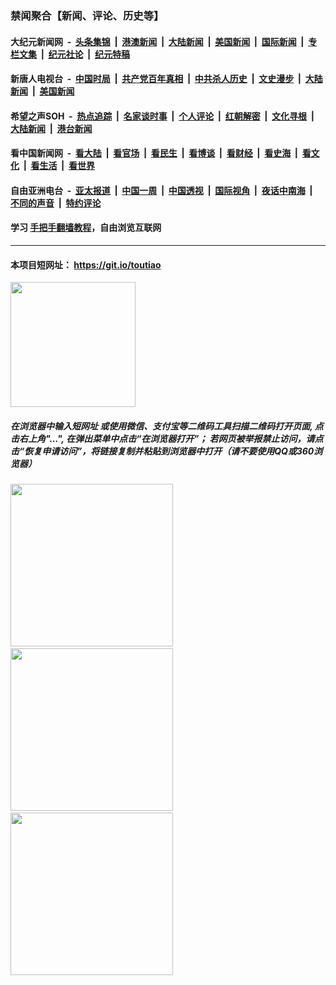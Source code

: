 ### 禁闻聚合【新闻、评论、历史等】

#### 大纪元新闻网 &nbsp;-&nbsp; [头条集锦](indexes/E头条集锦.md?t=02120644) &nbsp;|&nbsp; [港澳新闻](indexes/E港澳新闻.md?t=02120644)  &nbsp;|&nbsp; [大陆新闻](indexes/E大陆新闻.md?t=02120644) &nbsp;|&nbsp; [美国新闻](indexes/E美国新闻.md?t=02120644) &nbsp;|&nbsp; [国际新闻](indexes/E国际新闻.md?t=02120644) &nbsp;|&nbsp; [专栏文集](indexes/E专栏文集.md?t=02120644) &nbsp;|&nbsp; [纪元社论](indexes/E纪元社论.md?t=02120644) &nbsp;|&nbsp; [纪元特稿](indexes/E纪元特稿.md?t=02120644) 

#### 新唐人电视台 &nbsp;-&nbsp; [中国时局](indexes/N中国时局.md?t=02120644) &nbsp;|&nbsp; [共产党百年真相](indexes/N共产党百年真相.md?t=02120644) &nbsp;|&nbsp; [中共杀人历史](indexes/N中共杀人历史.md?t=02120644) &nbsp;|&nbsp; [文史漫步](indexes/N文史漫步.md?t=02120644) &nbsp;|&nbsp; [大陆新闻](indexes/N大陆新闻.md?t=02120644) &nbsp;|&nbsp; [美国新闻](indexes/N美国新闻.md?t=02120644)

#### 希望之声SOH &nbsp;-&nbsp; [热点追踪](indexes/H热点追踪.md?t=02120644) &nbsp;|&nbsp; [名家谈时事](indexes/H名家谈时事.md?t=02120644) &nbsp;|&nbsp; [个人评论](indexes/H个人评论.md?t=02120644)  &nbsp;|&nbsp; [红朝解密](indexes/H红朝解密.md?t=02120644) &nbsp;|&nbsp; [文化寻根](indexes/H文化寻根.md?t=02120644) &nbsp;|&nbsp; [大陆新闻](indexes/H大陆新闻.md?t=02120644) &nbsp;|&nbsp; [港台新闻](indexes/H港台新闻.md?t=02120644)

#### 看中国新闻网 &nbsp;-&nbsp; [看大陆](indexes/S看大陆.md?t=02120644) &nbsp;|&nbsp; [看官场](indexes/S看官场.md?t=02120644) &nbsp;|&nbsp; [看民生](indexes/S看民生.md?t=02120644)  &nbsp;|&nbsp; [看博谈](indexes/S看博谈.md?t=02120644) &nbsp;|&nbsp; [看财经](indexes/S看财经.md?t=02120644) &nbsp;|&nbsp; [看史海](indexes/S看史海.md?t=02120644) &nbsp;|&nbsp; [看文化](indexes/S看文化.md?t=02120644) &nbsp;|&nbsp; [看生活](indexes/S看生活.md?t=02120644) &nbsp;|&nbsp; [看世界](indexes/S看世界.md?t=02120644)

#### 自由亚洲电台 &nbsp;-&nbsp; [亚太报道](indexes/R亚太报道.md?t=02120644) &nbsp;|&nbsp; [中国一周](indexes/R中国一周.md?t=02120644) &nbsp;|&nbsp; [中国透视](indexes/R中国透视.md?t=02120644)  &nbsp;|&nbsp; [国际视角](indexes/R国际视角.md?t=02120644) &nbsp;|&nbsp; [夜话中南海](indexes/R夜话中南海.md?t=02120644) &nbsp;|&nbsp; [不同的声音](indexes/R不同的声音.md?t=02120644) &nbsp;|&nbsp; [特约评论](indexes/R特约评论.md?t=02120644)

#### 学习 [手把手翻墙教程](https://github.com/gfw-breaker/guides/wiki)，自由浏览互联网

----

#### 本项目短网址： https://git.io/toutiao
<img src="https://raw.githubusercontent.com/gfw-breaker/banned-news/master/scripts/img/qr.png" width="200px"/>  

##### 在浏览器中输入短网址 或使用微信、支付宝等二维码工具扫描二维码打开页面, 点击右上角"...", 在弹出菜单中点击“在浏览器打开”； 若网页被举报禁止访问，请点击“恢复申请访问”，将链接复制并粘贴到浏览器中打开（请不要使用QQ或360浏览器）

<img src="https://raw.githubusercontent.com/gfw-breaker/banned-news/master/scripts/img/1.png" width="260px"/> &nbsp; <img src="https://raw.githubusercontent.com/gfw-breaker/banned-news/master/scripts/img/2.png" width="260px"/> &nbsp; <img src="https://raw.githubusercontent.com/gfw-breaker/banned-news/master/scripts/img/3.png" width="260px"/>
